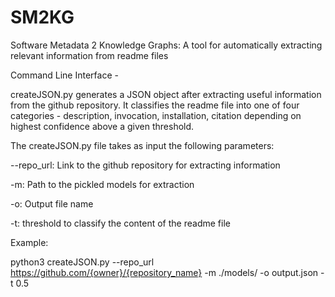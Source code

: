 # SM2KG
Software Metadata 2 Knowledge Graphs: A tool for automatically extracting relevant information from readme files

Command Line Interface - 

createJSON.py generates a JSON object after extracting useful information from the github repository. It classifies the readme file into one of four categories - description, invocation, installation, citation depending on highest confidence above a given threshold.

The createJSON.py file takes as input the following parameters:

--repo_url: Link to the github repository for extracting information

-m: Path to the pickled models for extraction

-o: Output file name

-t: threshold to classify the content of the readme file

Example:

python3 createJSON.py --repo_url https://github.com/{owner}/{repository_name} -m ./models/ -o output.json -t 0.5
